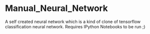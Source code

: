 # Manual_Neural_Network
A self created neural network which is a kind of clone of tensorflow classification neural network. Requires IPython Notebooks to be run ;)
